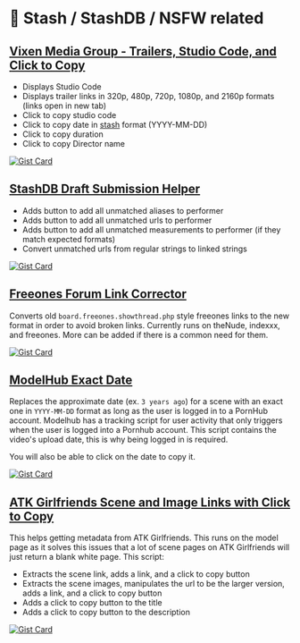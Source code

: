 # 🔞 Stash / StashDB / NSFW related

## [Vixen Media Group - Trailers, Studio Code, and Click to Copy](https://gist.github.com/mmenanno/2c30b08b8658f217ec12c36e3c2b26fc)

- Displays Studio Code
- Displays trailer links in 320p, 480p, 720p, 1080p, and 2160p formats (links open in new tab)
- Click to copy studio code
- Click to copy date in [stash](https://github.com/stashapp/stash) format (YYYY-MM-DD)
- Click to copy duration
- Click to copy Director name

[![Gist Card](https://github-readme-stats-pnez.vercel.app/api/gist?id=2c30b08b8658f217ec12c36e3c2b26fc)](https://gist.github.com/mmenanno/2c30b08b8658f217ec12c36e3c2b26fc)

## [StashDB Draft Submission Helper](https://gist.github.com/mmenanno/e2a8af1a8475b74bca06e8449188d34e)

- Adds button to add all unmatched aliases to performer
- Adds button to add all unmatched urls to performer
- Adds button to add all unmatched measurements to performer (if they match expected formats)
- Convert unmatched urls from regular strings to linked strings

[![Gist Card](https://github-readme-stats-pnez.vercel.app/api/gist?id=e2a8af1a8475b74bca06e8449188d34e)](https://gist.github.com/mmenanno/e2a8af1a8475b74bca06e8449188d34e)

## [Freeones Forum Link Corrector](https://gist.github.com/mmenanno/484e8877c39573a813a5a96d212d69d8)

Converts old `board.freeones.showthread.php` style freeones links to the new format in order to avoid broken links. Currently runs on theNude, indexxx, and freeones. More can be added if there is a common need for them.

[![Gist Card](https://github-readme-stats-pnez.vercel.app/api/gist?id=484e8877c39573a813a5a96d212d69d8)](https://gist.github.com/mmenanno/484e8877c39573a813a5a96d212d69d8)

## [ModelHub Exact Date](https://gist.github.com/mmenanno/12f6838f2d3e8d73a48dea5a77a68260)

Replaces the approximate date (ex. `3 years ago`) for a scene with an exact one in `YYYY-MM-DD` format as long as the user is logged in to a PornHub account. Modelhub has a tracking script for user activity that only triggers when the user is logged into a Pornhub account. This script contains the video's upload date, this is why being logged in is required.

You will also be able to click on the date to copy it.

[![Gist Card](https://github-readme-stats-pnez.vercel.app/api/gist?id=12f6838f2d3e8d73a48dea5a77a68260)](https://gist.github.com/mmenanno/12f6838f2d3e8d73a48dea5a77a68260)

## [ATK Girlfriends Scene and Image Links with Click to Copy](https://gist.github.com/mmenanno/eec5463bf307bccff41371891b9e5c94)

This helps getting metadata from ATK Girlfriends. This runs on the model page as it solves this issues that a lot of scene pages on ATK Girlfriends will just return a blank white page. This script:

- Extracts the scene link, adds a link, and a click to copy button
- Extracts the scene images, manipulates the url to be the larger version, adds a link, and a click to copy button
- Adds a click to copy button to the title
- Adds a click to copy button to the description

[![Gist Card](https://github-readme-stats-pnez.vercel.app/api/gist?id=eec5463bf307bccff41371891b9e5c94)](https://gist.github.com/mmenanno/eec5463bf307bccff41371891b9e5c94)
